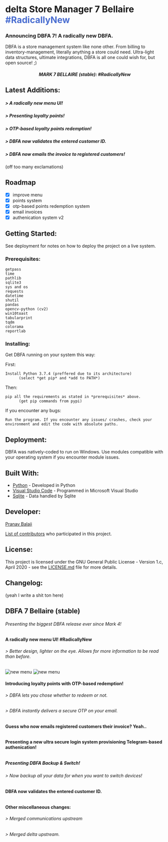 # delta Store Manager 7 Bellaire <span style="color: #496dd0">#RadicallyNew</span>

### Announcing DBFA 7! A radically new DBFA.
  
   
DBFA is a store management system like none other. From billing to inventory-management, literally anything a store could need. Ultra-light data structures, ultimate integrations, DBFA is all one could wish for, but open source! ;)


<h5 align="center">MARK 7 BELLAIRE (stable): #RadicallyNew </h5>

## Latest Additions:
<h5>> A radically new menu UI!</h5>
<h5>> Presenting loyalty points!</h5>
<h5>> OTP-based loyalty points redemption!</h5>
<h5>> DBFA now validates the entered customer ID.</h5>
<h5>> DBFA now emails the invoice to registered customers!</h5>
(off too many exclamations)


## Roadmap
- [X] improve menu
- [X] points system
- [X] otp-based points redemption system
- [X] email invoices
- [x] authenication system v2 

## Getting Started:

See deployment for notes on how to deploy the project on a live system.

### Prerequisites:

```
getpass
time
pathlib
sqlite3
sys and os
requests
datetime
shutil
pandas
opencv-python (cv2)
win10toast
tabularprint
tqdm
colorama
reportlab
```

### Installing:

Get DBFA running on your system this way:

First:
```
Install Python 3.7.4 (preffered due to its architecture)
      (select *get pip* and *add to PATH*)
```

Then:
```
pip all the requirements as stated in *prerequisites* above.
      (get pip commands from pypi)
```

If you encounter any bugs:
```
Run the program. If you encounter any issues/ crashes, check your environment and edit the code with absolute paths.
```

## Deployment:

DBFA was natively-coded to run on Windows. Use modules compatible with your operating system if you encounter module issues.


## Built With:

* [Python](https://www.python.org/) - Developed in Python
* [Visual Studio Code](https://code.visualstudio.com/) - Programmed in Microsoft Visual Studio
* [Sqlite](https://www.sqlite.org/index.html) - Data handled by Sqlite


## Developer:

<p><a href="https://t.me/DeltaOneAlpha">Pranav Balaji</p>

List of [contributors](https://github.com/deltaonealpha/DBFA/contributors) who participated in this project.

## License:

This project is licensed under the GNU General Public License - Version 1.c, April 2020 - see the [LICENSE.md](LICENSE.md) file for more details.

## Changelog:
(yeah I write a shit ton here)


<h2>DBFA 7 Bellaire (stable)</h2>
<h6>Presenting the biggest DBFA release ever since Mark 4!</h6>
<h6>    </h6>
<h4>A radically new menu UI! #RadicallyNew</h4>
<h6>    > Better design, lighter on the eye. Allows for more information to be read than before.</h6>
<h6>    </h6>

![new menu](https://github.com/deltaonealpha/DBFA/blob/master/newmenu.jpg?raw=true)
![new menu](https://github.com/deltaonealpha/DBFA/blob/master/oldmenu.jpg?raw=true)
<h4>Introducing loyalty points with OTP-based redemption!</h4>
<h6>    > DBFA lets you chose whether to redeem or not.</h6>
<h6>    > DBFA instantly delivers a secure OTP on your email.</h6>
<h6>    </h6>
<h4>Guess who now emails registered customers their invoice? Yeah..</h4>
<h6>    </h6>
<h4>Presenting a new ultra secure login system provisioning Telegram-based authenication!</h4>
<h6>    </h6><h5>Presenting DBFA Backup & Switch!</h4>
<h6>    > Now backup all your data for when you want to switch devices!</h6>
<h6>    </h6>
<h4>DBFA now validates the entered customer ID.</h4>
<h6>    </h6>
<h4>Other miscellaneous changes: </h4>
<h6>    > Merged communications upstream </h6>
<h6>    > Merged delta upstream.</h6>
<h4> </h4>
